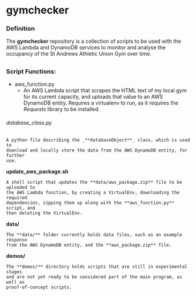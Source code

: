 # gymchecker

### Definition

The **gymchecker** repository is a collection of scripts to be used with the
AWS Lambda and DynamoDB services to monitor and analyse the occupancy of the
St Andrews Athletic Union Gym over time.

##

### Script Functions:

* aws_function.py
    * An AWS Lambda script that scrapes the HTML text of my local gym for its current capacity,
    and uploads that value to an AWS DynamoDB entity. Requires a virtualenv to run,
    as it requires the *Requests* library to be installed.


###### database_class.py

    A python file describing the _**databaseObject**_ class, which is used to
    download and locally store the data from the AWS DynamoDB entity, for further
    use.


**update_aws_package.sh**

    A shell script that updates the **data/aws_package.zip** file to be uploaded to
    the AWS Lambda function, by creating a VirtualEnv, downloading the required
    dependencies, zipping them up along with the **aws_function.py** script, and
    then deleting the VirtualEnv.


**data/**

    The **data/** folder currently holds data files, such as an example response
    from the AWS DynamoDB entity, and the **aws_package.zip** file.


**demos/**

    The **demos/** directory holds scripts that are still in experimental stages
    and are not yet ready to be considered part of the main program, as well as
    proof-of-concept scripts.
